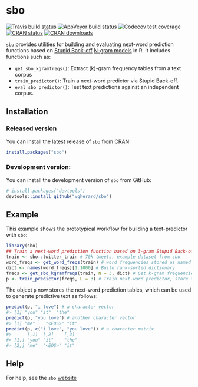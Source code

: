 
<!-- README.md is generated from README.Rmd. Please edit that file -->

# sbo

<!-- badges: start -->

[![Travis build
status](https://travis-ci.com/vgherard/sbo.svg?branch=master)](https://travis-ci.com/vgherard/sbo)
[![AppVeyor build
status](https://ci.appveyor.com/api/projects/status/github/vgherard/sbo?branch=master&svg=true)](https://ci.appveyor.com/project/vgherard/sbo)
[![Codecov test
coverage](https://codecov.io/gh/vgherard/sbo/branch/master/graph/badge.svg)](https://codecov.io/gh/vgherard/sbo?branch=master)
[![CRAN
status](https://www.r-pkg.org/badges/version/sbo)](https://CRAN.R-project.org/package=sbo)
[![CRAN
downloads](http://cranlogs.r-pkg.org/badges/grand-total/sbo)](https://CRAN.R-project.org/package=sbo)
<!-- badges: end -->

`sbo` provides utilities for building and evaluating next-word
prediction functions based on [Stupid
Back-off](https://www.aclweb.org/anthology/D07-1090.pdf) [N-gram
models](https://en.wikipedia.org/wiki/N-gram) in R. It includes
functions such as:

  - `get_sbo_kgramfreqs()`: Extract \(k\)-gram frequency tables from a
    text corpus
  - `train_predictor()`: Train a next-word predictor via Stupid
    Back-off.
  - `eval_sbo_predictor()`: Test text predictions against an independent
    corpus.

## Installation

### Released version

You can install the latest release of `sbo` from CRAN:

``` r
install.packages("sbo")
```

### Development version:

You can install the development version of `sbo` from GitHub:

``` r
# install.packages("devtools")
devtools::install_github("vgherard/sbo")
```

## Example

This example shows the prototypical workflow for building a
text-predictor with `sbo`:

``` r
library(sbo)
## Train a next-word prediction function based on 3-gram Stupid Back-off. 
train <- sbo::twitter_train # 70k tweets, example dataset from sbo
word_freqs <- get_word_freqs(train) # word frequencies stored as named integer
dict <- names(word_freqs)[1:1000] # Build rank-sorted dictionary
freqs <- get_sbo_kgramfreqs(train, N = 3, dict) # Get k-gram frequencies (up to 3-grams)
p <- train_predictor(freqs, L = 3) # Train next-word predictor, store top L = 3 predictions
```

The object `p` now stores the next-word prediction tables, which can be
used to generate predictive text as follows:

``` r
predict(p, "i love") # a character vector
#> [1] "you" "it"  "the"
predict(p, "you love") # another character vector
#> [1] "me"    "<EOS>" "it"
predict(p, c("i love", "you love")) # a character matrix
#>      [,1]  [,2]    [,3] 
#> [1,] "you" "it"    "the"
#> [2,] "me"  "<EOS>" "it"
```

## Help

For help, see the `sbo` [website](https://vgherard.github.io/sbo/)
